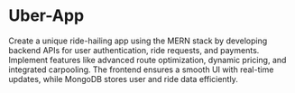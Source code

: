 # Uber-App
Create a unique ride-hailing app using the MERN stack by developing backend APIs for user authentication, ride requests, and payments. Implement features like advanced route optimization, dynamic pricing, and integrated carpooling. The frontend ensures a smooth UI with real-time updates, while MongoDB stores user and ride data efficiently.
